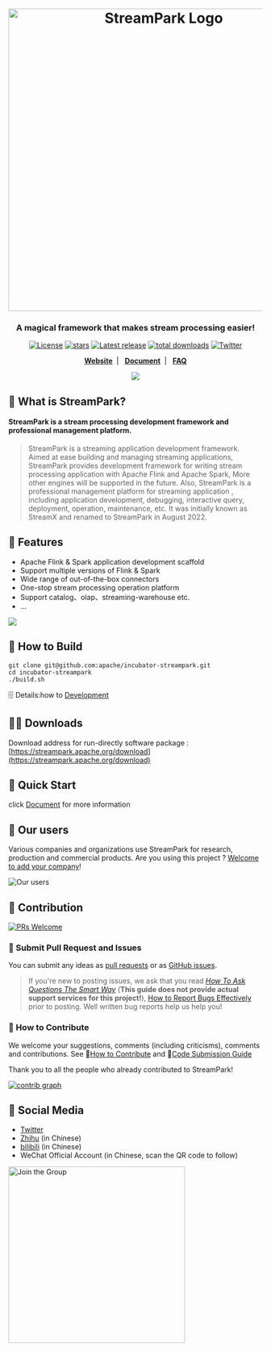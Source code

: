 <!--
  ~ Licensed to the Apache Software Foundation (ASF) under one or more
  ~ contributor license agreements.  See the NOTICE file distributed with
  ~ this work for additional information regarding copyright ownership.
  ~ The ASF licenses this file to You under the Apache License, Version 2.0
  ~ (the "License"); you may not use this file except in compliance with
  ~ the License.  You may obtain a copy of the License at
  ~
  ~    http://www.apache.org/licenses/LICENSE-2.0
  ~
  ~ Unless required by applicable law or agreed to in writing, software
  ~ distributed under the License is distributed on an "AS IS" BASIS,
  ~ WITHOUT WARRANTIES OR CONDITIONS OF ANY KIND, either express or implied.
  ~ See the License for the specific language governing permissions and
  ~ limitations under the License.
  ~
  -->

<h1 align="center">
   <img src="https://streampark.apache.org/image/logo_name.png" 
   alt="StreamPark Logo" title="Apache StreamPark Logo" width="600"/>
  <br>
</h1>

<h3 align="center">A magical framework that makes stream processing easier!</h3>

<div align="center">

[![License](https://img.shields.io/badge/license-Apache%202-blue.svg?style=for-the-badge&label=license)](https://www.apache.org/licenses/LICENSE-2.0.html)
[![stars](https://img.shields.io/github/stars/apache/streampark?style=for-the-badge&label=stars)](https://github.com/apache/incubator-streampark/stargazers)
[![Latest release](https://img.shields.io/github/v/release/apache/streampark.svg?style=for-the-badge&label=release)](https://github.com/apache/incubator-streampark/releases)
[![total downloads](https://img.shields.io/github/downloads/apache/streampark/total.svg?style=for-the-badge&label=downloads)](https://streampark.apache.org/download)
[![Twitter](https://img.shields.io/twitter/follow/ASFStreamPark?label=follow&logo=twitter&style=for-the-badge)](https://twitter.com/ASFStreamPark)

**[Website](https://streampark.apache.org)**&nbsp;&nbsp;|&nbsp;&nbsp;
**[Document](https://streampark.apache.org/docs/intro)**&nbsp;&nbsp;|&nbsp;&nbsp;
**[FAQ](https://github.com/apache/incubator-streampark/issues/507)**

![](https://streampark.apache.org/image/dashboard-preview.png)

</div>


## 🚀 What is StreamPark?

<h4>StreamPark is a stream processing development framework and professional management platform. </h4>

> StreamPark is a streaming application development framework. Aimed at ease building and managing streaming applications, StreamPark provides development framework for writing stream processing application with Apache Flink and Apache Spark, More other engines will be supported in the future. Also, StreamPark is a professional management platform for streaming application
, including application development, debugging, interactive query, deployment, operation, maintenance, etc. It was initially known as StreamX and renamed to StreamPark in August 2022.

## 🎉 Features

* Apache Flink & Spark application development scaffold
* Support multiple versions of Flink & Spark
* Wide range of out-of-the-box connectors
* One-stop stream processing operation platform
* Support catalog、olap、streaming-warehouse etc.
* ...

![](https://streampark.apache.org/image/sqlide.png)

## 🔨 How to Build

```shell
git clone git@github.com:apache/incubator-streampark.git
cd incubator-streampark
./build.sh
```
🗄 Details:how to [Development](https://streampark.apache.org/docs/user-guide/development)
## 🧑‍💻 Downloads

Download address for run-directly software package : [https://streampark.apache.org/download](https://streampark.apache.org/download)

## 🚀 Quick Start

click [Document](https://streampark.apache.org/docs/user-guide/quick-start) for more information

## 💋 Our users

Various companies and organizations use StreamPark for research, production and commercial products. Are you using this project ? [Welcome to add your company](https://github.com/apache/incubator-streampark/issues/163)!

![Our users](https://streampark.apache.org/image/users.png)

## 🤝 Contribution

[![PRs Welcome](https://img.shields.io/badge/PRs-welcome-brightgreen.svg?style=flat-square)](https://github.com/apache/incubator-streampark/pulls)

### 🙋 Submit Pull Request and Issues

You can submit any ideas as [pull requests](https://github.com/apache/incubator-streampark/pulls) or as [GitHub issues](https://github.com/apache/incubator-streampark/issues/new/choose).

> If you're new to posting issues, we ask that you read [*How To Ask Questions The Smart Way*](http://www.catb.org/~esr/faqs/smart-questions.html) (**This guide does not provide actual support services for this project!**), [How to Report Bugs Effectively](http://www.chiark.greenend.org.uk/~sgtatham/bugs.html) prior to posting. Well written bug reports help us help you!

### 🍻 How to Contribute

We welcome your suggestions, comments (including criticisms), comments and contributions. See 🔗[How to Contribute](https://streampark.apache.org/community/submit_guide/submit_code) and 🔗[Code Submission Guide](https://streampark.apache.org/community/submit_guide/submit_code)

Thank you to all the people who already contributed to StreamPark!

[![contrib graph](https://contrib.rocks/image?repo=apache/streampark)](https://github.com/apache/incubator-streampark/graphs/contributors)

## 💬 Social Media

- [Twitter](https://twitter.com/ASFStreamPark)
- [Zhihu](https://www.zhihu.com/people/streampark) (in Chinese)
- [bilibili](https://space.bilibili.com/455330087) (in Chinese)
- WeChat Official Account (in Chinese, scan the QR code to follow)

<img src="https://streampark.apache.org/image/wx_qr.png" alt="Join the Group" height="350px"><br>
